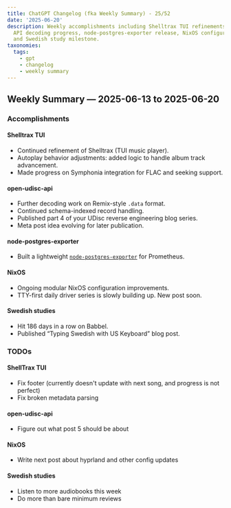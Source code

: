 ```yaml
---
title: ChatGPT Changelog (fka Weekly Summary) - 25/52
date: '2025-06-20'
description: Weekly accomplishments including Shelltrax TUI refinements, MyFrisbee
  API decoding progress, node-postgres-exporter release, NixOS configuration improvements,
  and Swedish study milestone.
taxonomies:
  tags:
    - gpt
    - changelog
    - weekly summary
---
```


## Weekly Summary — 2025-06-13 to 2025-06-20

### Accomplishments

#### Shelltrax TUI

- Continued refinement of Shelltrax (TUI music player).
- Autoplay behavior adjustments: added logic to handle album track advancement.
- Made progress on Symphonia integration for FLAC and seeking support.

#### open-udisc-api

- Further decoding work on Remix-style `.data` format.
- Continued schema-indexed record handling.
- Published part 4 of your UDisc reverse engineering blog series.
- Meta post idea evolving for later publication.

#### node-postgres-exporter

- Built a lightweight [`node-postgres-exporter`](https://github.com/ducks/node-postgres-exporter) for Prometheus.

#### NixOS

- Ongoing modular NixOS configuration improvements.
- TTY-first daily driver series is slowly building up. New post soon.

#### Swedish studies

- Hit 186 days in a row on Babbel.
- Published “Typing Swedish with US Keyboard” blog post.

### TODOs

#### ShellTrax TUI

- Fix footer (currently doesn't update with next song, and progress is not perfect)
- Fix broken metadata parsing

#### open-udisc-api

- Figure out what post 5 should be about

#### NixOS

- Write next post about hyprland and other config updates

#### Swedish studies

- Listen to more audiobooks this week
- Do more than bare minimum reviews
